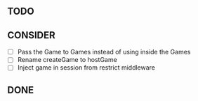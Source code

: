 ## TODO

## CONSIDER 

- [ ] Pass the Game to Games instead of using inside the Games
- [ ] Rename createGame to hostGame
- [ ] Inject game in session from restrict middleware

## DONE